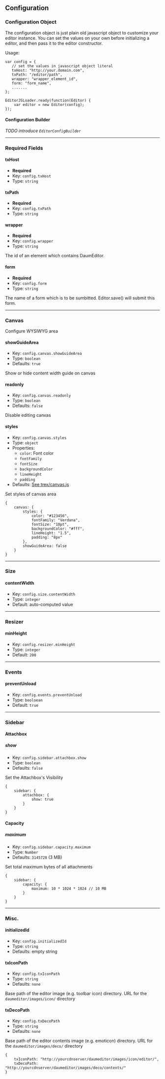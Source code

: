 ## Configuration

### Configuration Object

The configuration object is just plain old javascript object to customize your editor instance.
You can set the values on your own before initializing a editor, and then pass it to the editor constructor.

Usage:

    var config = {
       // set the values in javascript object literal
       txHost: "http://your.domain.com",
       txPath: "/editor/path",
       wrapper: "wrapper_element_id",
       form: "form_name",
       .......
    };

    EditorJSLoader.ready(function(Editor) {
        var editor = new Editor(config);
    });



#### Configuration Builder

_TODO introduce `EditorConfigBuilder`_

- - -

### Required Fields

#### txHost

* __Required__
* Key: `config.txHost`
* Type: `string`



#### txPath

* __Required__
* Key: `config.txPath`
* Type: `string`



#### wrapper

* __Required__
* Key: `config.wrapper`
* Type: `string`

The id of an element which contains DaumEditor.

#### form

* __Required__
* Key: `config.form`
* Type: `string`

The name of a form which is to be sumbitted. Editor.save() will submit this form.

- - -

### Canvas

Configure WYSIWYG area

#### showGuideArea

* Key: `config.canvas.showGuideArea`
* Type: `boolean`
* Defaults: `true`

Show or hide content width guide on canvas

#### readonly

* Key: `config.canvas.readonly`
* Type: `boolean`
* Defaults: `false`

Disable editing canvas

#### styles

* Key: `config.canvas.styles`
* Type: `object`
* Properties:
    * `color`: Font color
    * `fontFamily`
    * `fontSize`
    * `backgroundColor`
    * `lineHeight`
    * `padding`
* Defaults: [See trex/canvas.js](https://github.com/daumeditor/DaumEditor/blob/development/daumeditor/js/trex/canvas.js#L17)

Set styles of canvas area


    {
        canvas: {
            styles: {
                color: "#123456",
                fontFamily: "Verdana",
                fontSize: "10pt",
                backgroundColor: "#fff",
                lineHeight: "1.5",
                padding: "8px"
            },
            showGuideArea: false
        }
    }

- - -

### Size

#### contentWidth

* Key: `config.size.contentWidth`
* Type: `integer`
* Default: auto-computed value



- - -

### Resizer

#### minHeight

* Key: `config.resizer.minHeight`
* Type: `integer`
* Default: `200`



- - -

### Events

#### preventUnload

* Key: `config.events.preventUnload`
* Type: `booloean`
* Default: `true`



- - -

### Sidebar

#### Attachbox

##### show

* Key: `config.sidebar.attachbox.show`
* Type: `boolean`
* Defaults: `false`

Set the Attachbox's Visibility

    {
        sidebar: {
            attachbox: {
                show: true
            }
        }
    }

#### Capacity

##### maximum

* Key: `config.sidebar.capacity.maximum`
* Type: `Number`
* Defaults: `3145728` (3 MB)

Set total maximum bytes of all attachments

    {
        sidebar: {
            capacity: {
                maximum: 10 * 1024 * 1024 // 10 MB
            }
        }
    }




- - -

### Misc.

#### initializedId

* Key: `config.initializedId`
* Type: `string`
* Defaults: empty string



#### txIconPath

* Key: `config.txIconPath`
* Type: `string`
* Defaults: `none`

Base path of the editor image (e.g. toolbar icon) directory.
URL for the `daumeditor/images/icon/` directory


#### txDecoPath

* Key: `config.txDecoPath`
* Type: `string`
* Defaults: `none`

Base path of the editor contents image (e.g. emoticon) directory.
URL for the `daumeditor/images/deco/` directory

    {
        txIconPath: "http://yourcdnserver/daumeditor/images/icon/editor/",
        txDecoPath: "http://yourcdnserver/daumeditor/images/deco/contents/"
    }
